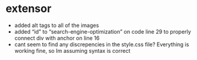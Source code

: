 # extensor
- added alt tags to all of the images
- added “id” to “search-engine-optimization” on code line 29 to properly connect div with anchor on line 16
- cant seem to find any discrepencies in the style.css file? Everything is working fine, so Im assuming syntax is correct